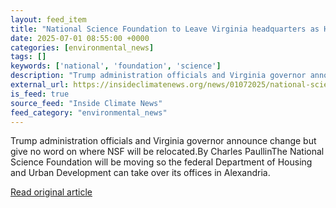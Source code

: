 ```yaml
---
layout: feed_item
title: "National Science Foundation to Leave Virginia headquarters as HUD Moves Out of DC"
date: 2025-07-01 08:55:00 +0000
categories: [environmental_news]
tags: []
keywords: ['national', 'foundation', 'science']
description: "Trump administration officials and Virginia governor announce change but give no word on where NSF will be relocated"
external_url: https://insideclimatenews.org/news/01072025/national-science-foundation-loses-virginia-headquarters/
is_feed: true
source_feed: "Inside Climate News"
feed_category: "environmental_news"
---
```


Trump administration officials and Virginia governor announce change but give no word on where NSF will be relocated.By Charles PaullinThe National Science Foundation will be moving so the federal Department of Housing and Urban Development can take over its offices in Alexandria.&nbsp;

[Read original article](https://insideclimatenews.org/news/01072025/national-science-foundation-loses-virginia-headquarters/)
